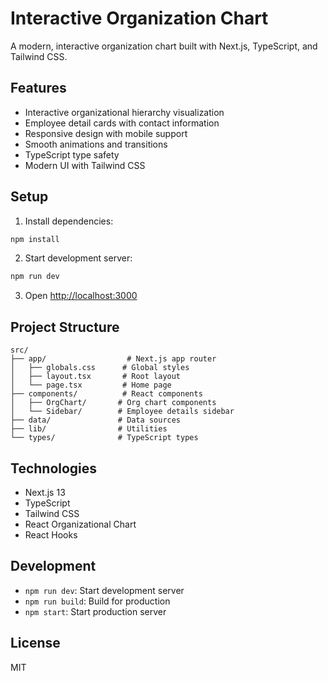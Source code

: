 # Interactive Organization Chart

A modern, interactive organization chart built with Next.js, TypeScript, and Tailwind CSS.

## Features
- Interactive organizational hierarchy visualization
- Employee detail cards with contact information
- Responsive design with mobile support
- Smooth animations and transitions
- TypeScript type safety
- Modern UI with Tailwind CSS

## Setup
1. Install dependencies:
```bash
npm install
```

2. Start development server:
```bash
npm run dev
```

3. Open [http://localhost:3000](http://localhost:3000)

## Project Structure
```
src/
├── app/                  # Next.js app router
│   ├── globals.css      # Global styles
│   ├── layout.tsx       # Root layout
│   └── page.tsx         # Home page
├── components/          # React components
│   ├── OrgChart/       # Org chart components
│   └── Sidebar/        # Employee details sidebar
├── data/               # Data sources
├── lib/                # Utilities
└── types/              # TypeScript types
```

## Technologies
- Next.js 13
- TypeScript
- Tailwind CSS
- React Organizational Chart
- React Hooks

## Development
- `npm run dev`: Start development server
- `npm run build`: Build for production
- `npm start`: Start production server

## License
MIT

